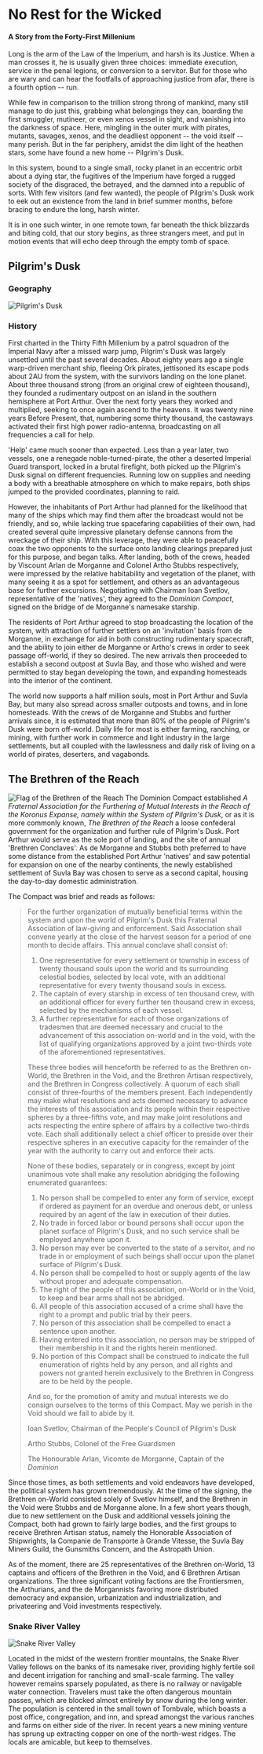 # No Rest for the Wicked
#### A Story from the Forty-First Millenium

Long is the arm of the Law of the Imperium, and harsh is its Justice. When a man crosses it, he is usually given three choices: 
immediate execution, service in the penal legions, or conversion to a servitor. But for those who are wary and can hear the footfalls 
of approaching justice from afar, there is a fourth option -- run.

While few in comparison to the trillion strong throng of mankind, many still manage to do just this, grabbing what belongings they can, 
boarding the first smuggler, mutineer, or even xenos vessel in sight, and vanishing into the darkness of space. Here, mingling in the 
outer murk with pirates, mutants, savages, xenos, and the deadliest opponent -- the void itself -- many perish. But in the far 
periphery, amidst the dim light of the heathen stars, some have found a new home -- Pilgrim's Dusk.

In this system, bound to a single small, rocky planet in an eccentric orbit about a dying star, the fugitives of the Imperium have 
forged a rugged society of the disgraced, the betrayed, and the damned into a republic of sorts. With few visitors (and few wanted), 
the people of Pilgrim's Dusk work to eek out an existence from the land in brief summer months, before bracing to endure the 
long, harsh winter.

It is in one such winter, in one remote town, far beneath the thick blizzards and biting cold, that our story begins, as three 
strangers meet, and put in motion events that will echo deep through the empty tomb of space.

## Pilgrim's Dusk
### Geography
![Pilgrim's Dusk](DuskMapAnnotated.svg)

### History

First charted in the Thirty Fifth Millenium by a patrol squadron of the Imperial Navy after a missed warp jump, Pilgrim's Dusk was 
largely unsettled until the past several decades. About eighty years ago a single warp-driven merchant ship, fleeing Ork pirates, 
jettisoned its escape pods about 2AU from the system, with the survivors landing on the lone planet. About three thousand strong 
(from an original crew of eighteen thousand), they founded a rudimentary outpost on an island in the southern hemisphere at Port Arthur. 
Over the next forty years they worked and multiplied, seeking to once again ascend to the heavens. It was twenty nine years Before 
Present, that, numbering some thirty thousand, the castaways activated their first high power radio-antenna, broadcasting on all 
frequencies a call for help. 

'Help' came much sooner than expected. Less than a year later, two vessels, one a renegade noble-turned-pirate, the other a deserted 
Imperial Guard transport, locked in a brutal firefight, both picked up the Pilgrim's Dusk signal on different frequencies. Running low
on supplies and needing a body with a breathable atmosphere on which to make repairs, both ships jumped to the provided coordinates, 
planning to raid.

However, the inhabitants of Port Arthur had planned for the likelihood that many of the ships which may find them after the broadcast 
would not be friendly, and so, while lacking true spacefaring capabilities of their own, had created several quite impressive planetary 
defense cannons from the wreckage of their ship. With this leverage, they were able to peacefully coax the two opponents to the surface 
onto landing clearings prepared just for this purpose, and began talks. After landing, both of the crews, headed by Viscount Arlan de 
Morganne and Colonel Artho Stubbs respectively, were impressed by the relative habitability and vegetation of the planet, with many 
seeing it as a spot for settlement, and others as an advantageous base for further excursions. Negotiating with Chairman Ioan Svetlov, 
representative of the 'natives', they agreed to the *Dominion Compact*, signed on the bridge of de Morganne's namesake starship.

The residents of Port Arthur agreed to stop broadcasting the location of the system, with attraction of further settlers on an 
'invitation' basis from de Morganne, in exchange for aid in both constructing rudimentary spacecraft, and the ability to join either 
de Morganne or Artho's crews in order to seek passage off-world, if they so desired. The new arrivals then proceeded to establish a 
second outpost at Suvla Bay, and those who wished and were permitted to stay began developing the town, and expanding homesteads into
the interior of the continent.

The world now supports a half million souls, most in Port Arthur and Suvla Bay, but many also spread across smaller outposts and 
towns, and in lone homesteads. With the crews of de Morganne and Stubbs and further arrivals since, it is estimated that more than 80% 
of the people of Pilgrim's Dusk were born off-world. Daily life for most is either farming, ranching, or mining, with further work in 
commerce and light industry in the large settlements, but all coupled with the lawlessness and daily risk of living on a world of 
pirates, deserters, and vagabonds.

## The Brethren of the Reach
![Flag of the Brethren of the Reach](Flag%20of%20the%20Brethren%20of%20the%20Reach.svg)
The Dominion Compact established *A Fraternal Association for the Furthering of Mutual Interests in the Reach of the Koronus Expanse, 
namely within the System of Pilgrim's Dusk*, or as it is more commonly known, *The Brethren of the Reach* a loose confederal government
for the organization and further rule of Pilgrim's Dusk. Port Arthur would serve as the sole port of landing, and the site of annual 
'Brethren Conclaves'. As de Morganne and Stubbs both preferred to have some distance from the established Port Arthur 'natives' and saw 
potential for expansion on one of the nearby continents, the newly established settlement of Suvla Bay was chosen to serve as a second 
capital, housing the day-to-day domestic administration.

The Compact was brief and reads as follows:

> For the further organization of mutually beneficial terms within the system and upon the world of Pilgrim's Dusk this Fraternal 
> Association of law-giving and enforcement. Said Association shall convene yearly at the close of the harvest season for a period of
> one month to decide affairs. This annual conclave shall consist of:
> 
> 1. One representative for every settlement or township in excess of twenty thousand souls upon the world and its surrounding celestial
>    bodies, selected by local vote, with an additional representative for every twenty thousand souls in excess.
> 2. The captain of every starship in excess of ten thousand crew, with an additional officer for every further ten thousand crew in 
>    excess, selected by the mechanisms of each vessel.
> 3. A further representative for each of those organizations of tradesmen that are deemed necessary and crucial to the advancement of 
>    this association on-world and in the void, with the list of qualifying organizations approved by a joint two-thirds vote of the 
>    aforementioned representatives.
>
> These three bodies will henceforth be referred to as the Brethren on-World, the Brethren in the Void, and the Brethren Artisan 
> respectively, and the Brethren in Congress collectively. A quorum of each shall consist of three-fourths of the members present. 
> Each independently may make what resolutions and acts deemed necessary to advance the interests of this association and its people 
> within their respective spheres by a three-fifths vote, and may make joint resolutions and acts respecting the entire sphere of 
> affairs by a collective two-thirds vote. Each shall additionally select a chief officer to preside over their respective spheres in an 
> executive capacity for the remainder of the year with the authority to carry out and enforce their acts.
>
> None of these bodies, separately or in congress, except by joint unanimous vote shall make any resolution abridging the following 
> enumerated guarantees:
> 
> 1. No person shall be compelled to enter any form of service, except if ordered as payment for an overdue and onerous debt, 
>    or unless required by an agent of the law in execution of their duties.
> 2. No trade in forced labor or bound persons shall occur upon the planet surface of Pilgrim's Dusk, and no such service shall be 
>    employed anywhere upon it.
> 3. No person may ever be converted to the state of a servitor, and no trade in or employment of such beings shall occur upon the 
>    planet surface of Pilgrim's Dusk.
> 4. No person shall be compelled to host or supply agents of the law without proper and adequate compensation.
> 5. The right of the people of this association, on-World or in the Void, to keep and bear arms shall not be abridged.
> 6. All people of this association accused of a crime shall have the right to a prompt and public trial by their peers.
> 7. No person of this association shall be compelled to enact a sentence upon another.
> 8. Having entered into this association, no person may be stripped of their membership in it and the rights herein mentioned.
> 9. No portion of this Compact shall be construed to indicate the full enumeration of rights held by any person, and all rights and 
>    powers not granted herein exclusively to the Brethren in Congress are to be held by the people.
> 
> And so, for the promotion of amity and mutual interests we do consign ourselves to the terms of this Compact. May we perish in the 
> Void should we fail to abide by it.
> 
> Ioan Svetlov, Chairman of the People's Council of Pilgrim's Dusk
>
> Artho Stubbs, Colonel of the Free Guardsmen
>
> The Honourable Arlan, Vicomte de Morganne, Captain of the *Dominion*

Since those times, as both settlements and void endeavors have developed, the political system has grown tremendously. At the time of 
the signing, the Brethren on-World consisted solely of Svetlov himself, and the Brethren in the Void were Stubbs and de Morganne alone.
In a few short years though, due to new settlement on the Dusk and additional vessels joining the Compact, both had grown to fairly 
large bodies, and the first groups to receive Brethren Artisan status, namely the Honorable Association of Shipwrights, la Companie de
Transporte à Grande Vitesse, the Suvla Bay Miners Guild, the Gunsmiths Concern, and the Astropath Union.

As of the moment, there are 25 representatives of the Brethren on-World, 13 captains and officers of the Brethren in the Void, and 6 
Brethren Artisan organizations. The three significant voting factions are the Frontiersmen, the Arthurians, and the de Morgannists 
favoring more distributed democracy and expansion, urbanization and industrialization, and privateering and Void 
investments respectively.

### Snake River Valley
![Snake River Valley](Snake%20River%20Valley%20Close.PNG)

Located in the midst of the western frontier mountains, the Snake River Valley follows on the banks of its namesake river, providing
highly fertile soil and decent irrigation for ranching and small-scale farming. The valley however remains sparsely populated, as there
is no railway or navigable water connection. Travelers must take the often dangerous mountain passes, which are blocked almost entirely 
by snow during the long winter. The population is centered in the small town of Tombvale, which boasts a post office, congregation, and
inn, and spread amongst the various ranches and farms on either side of the river. In recent years a new mining venture has sprung up
extracting copper on one of the north-west ridges. The locals are amicable, but keep to themselves.
